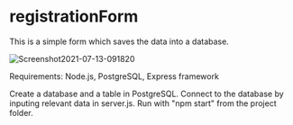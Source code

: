 # registrationForm

This is a simple form which saves the data into a database.

![Screenshot2021-07-13-091820](https://user-images.githubusercontent.com/73026007/125411338-1f19ad80-e3be-11eb-95b8-34c7e931609b.png)

Requirements: Node.js, PostgreSQL, Express framework

Create a database and a table in PostgreSQL.
Connect to the database by inputing relevant data in server.js.
Run with "npm start" from the project folder.
